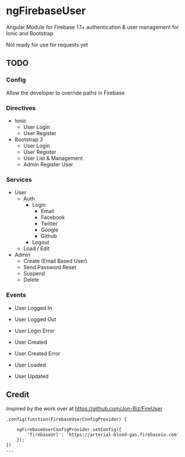 # ngFirebaseUser
Angular Module for Firebase 1.1+ authentication &amp; user management for Ionic and Bootstrap

Not ready for use for requests yet
## TODO

### Config
Allow the developer to override paths in Firebase

### Directives
- Ionic
    - User Login
    - User Register
- Bootstrap 3
    - User Login
    - User Register
    - User List & Management
    - Admin Register User

### Services
- User
    - Auth 
	    - Login
	        - Email
	        - Facebook
	        - Twitter
	        - Google
	        - Github
	    - Logout
	- Load / Edit
- Admin
	- Create (Email Based User)
    - Send Password Reset
    - Suspend
    - Delete



### Events
- User Logged In
- User Logged Out
- User Login Error

- User Created
- User Created Error
- User Loaded
- User Updated

## Credit
Inspired by the work over at https://github.com/Jon-Biz/FireUser

    .config(function(FirebaseUserConfigProvider) {
    
        ngFirebaseUserConfigProvider.setConfig({
            'firebaseUrl': 'https://arterial-blood-gas.firebaseio.com'
        });
    })
    ...